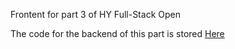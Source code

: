 Frontent for part 3 of HY Full-Stack Open

The code for the backend of this part is stored [Here](https://github.com/YB-BigSwan/FullStackOpen_Part3)
